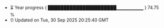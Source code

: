 - ⏳ Year progress { ██████████████████████▁▁▁▁▁▁▁▁ } 74.75 %
- ⏰ Updated on Tue, 30 Sep 2025 20:25:40 GMT

